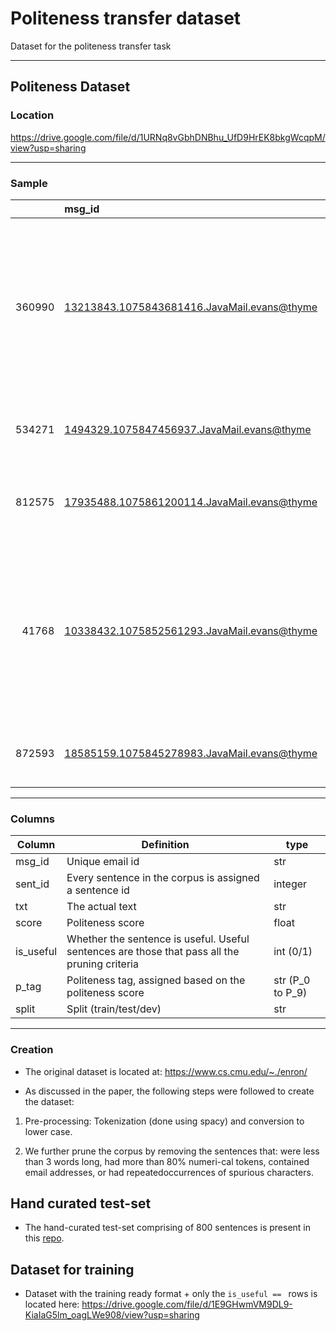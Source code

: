 # Politeness transfer dataset

Dataset for the politeness transfer task

---

## Politeness Dataset

### Location

https://drive.google.com/file/d/1URNq8vGbhDNBhu_UfD9HrEK8bkgWcqpM/view?usp=sharing

---

### Sample

|        | msg_id                                        |   sent_id | txt                                                                                                                                                              |      score |   is_useful | p_tag   | split   |
|-------:|:----------------------------------------------|----------:|:-----------------------------------------------------------------------------------------------------------------------------------------------------------------|-----------:|------------:|:--------|:--------|
| 360990 | <13213843.1075843681416.JavaMail.evans@thyme> |       458 | although it is not illegal under california or u.s. antitrust law for a firm to exercise its market power , it is illegal to do so under the federal power act . | 0.00694478 |           1 | P_0     | test    |
| 534271 | <1494329.1075847456937.JavaMail.evans@thyme>  |         7 | and i have made the changes in profile manager .                                                                                                                 | 0.888002   |           1 | P_8     | train   |
| 812575 | <17935488.1075861200114.JavaMail.evans@thyme> |        12 | investigators think yemeni man was meant to be 20th hijacker                                                                                                     | 0.291539   |           1 | P_2     | train   |
|  41768 | <10338432.1075852561293.JavaMail.evans@thyme> |         2 | we recognize that this is a difficult time in many respects - we would like your input to determine if we have to cancel one or both of these trips .            | 0.969205   |           1 | P_9     | val     |
| 872593 | <18585159.1075845278983.JavaMail.evans@thyme> |        10 | there are two tabs , one tab contains the days                                                                                                                   | 0.618491   |           1 | P_6     | train   |


---

### Columns 

| Column    	| Definition                                                                                    	| type             	|
|-----------	|-----------------------------------------------------------------------------------------------	|------------------	|
| msg_id    	| Unique email id                                                                               	| str              	|
| sent_id   	| Every sentence in the corpus is assigned a sentence id                                        	| integer          	|
| txt       	| The actual text                                                                               	|  str                	|
| score     	| Politeness score                                                                              	| float            	|
| is_useful 	| Whether the sentence is useful. Useful sentences are those that pass all the pruning criteria 	| int (0/1)        	|
| p_tag     	| Politeness tag, assigned based on the politeness score                                        	| str (P_0 to P_9) 	|
| split     	| Split (train/test/dev)                                                                        	| str              	|


---

### Creation

- The original dataset is located at: https://www.cs.cmu.edu/~./enron/


- As discussed in the paper, the following steps were followed to create the dataset:


1.  Pre-processing: Tokenization (done using spacy) and conversion to lower case.

2.  We further prune the corpus by removing the sentences that: were less than 3 words long, had more than 80% numeri-cal tokens, contained email addresses, or had repeatedoccurrences of spurious characters.


## Hand curated test-set

- The hand-curated test-set comprising of 800 sentences is present in this [repo](https://github.com/tag-and-generate/politeness-dataset/blob/master/politeness-curated-test.csv).  


## Dataset for training
- Dataset with the training ready format + only the ``is_useful == `` rows is located here: https://drive.google.com/file/d/1E9GHwmVM9DL9-KiaIaG5lm_oagLWe908/view?usp=sharing

